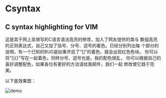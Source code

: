 # Csyntax
## C syntax highlighting for VIM

这是其于网上吴垠写的C语言语法高亮的修改，加入了网友提供的类与
数组高亮的正则表达式，自己又加了括号、分号、逗号的着色。已经分别列出每
个部分的说明，有一个已知的BUG是如果开启了"[]"的着色，就会出现红色色块。
你可以将"[]{}"写在一起着色，同样分号、逗号也是。我的配色很乱，
你可以根据自己的喜好调整配色，如果各位有更好的方法请给我邮件，我们一起
修改使它趋于完美。

以下是效果图：

![demo](https://raw.githubusercontent.com/snakeleon/Csyntax/master/demo.jpg)

